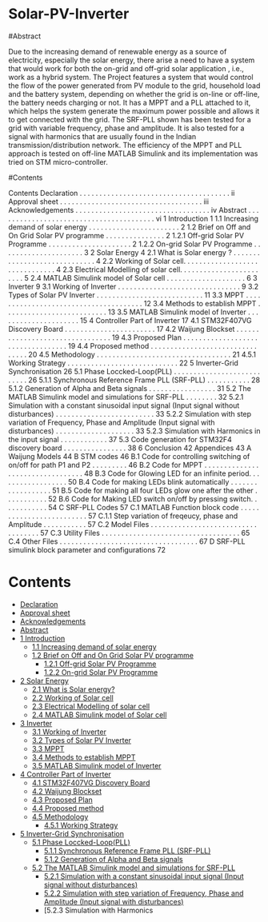 # Solar-PV-Inverter

#Abstract

Due to the increasing demand of renewable energy as a source of electricity, especially the solar energy, there arise a need to have a system that would work for both the on-grid and off-grid solar application , i.e., work as a hybrid system. The Project features a system that would control the flow of the power generated from PV module to the grid, household load and the battery system, depending on whether the grid is on-line or off-line, the battery needs charging or not. It has a MPPT and a PLL attached to it, which helps the system generate the maximum power possible and allows it to get connected with the grid. The SRF-PLL shown has been tested for a grid with variable frequency, phase and amplitude. It is also tested for a signal with harmonics that are usually found
in the Indian transmission/distribution network. The efficiency of the MPPT and PLL approach is tested on off-line MATLAB Simulink and its implementation was tried on STM micro-controller.

#Contents

Contents
Declaration . . . . . . . . . . . . . . . . . . . . . . . . . . . . . . . . . . . . . . ii
Approval sheet . . . . . . . . . . . . . . . . . . . . . . . . . . . . . . . . . . . . iii
Acknowledgements . . . . . . . . . . . . . . . . . . . . . . . . . . . . . . . . . . iv
Abstract . . . . . . . . . . . . . . . . . . . . . . . . . . . . . . . . . . . . . . . . vi
1 Introduction 1
1.1 Increasing demand of solar energy . . . . . . . . . . . . . . . . . . . . . . . 2
1.2 Brief on Off and On Grid Solar PV programme . . . . . . . . . . . . . . . 2
1.2.1 Off-grid Solar PV Programme . . . . . . . . . . . . . . . . . . . . . 2
1.2.2 On-grid Solar PV Programme . . . . . . . . . . . . . . . . . . . . . 3
2 Solar Energy 4
2.1 What is Solar energy ? . . . . . . . . . . . . . . . . . . . . . . . . . . . . . 4
2.2 Working of Solar cell. . . . . . . . . . . . . . . . . . . . . . . . . . . . . . . 4
2.3 Electrical Modelling of solar cell. . . . . . . . . . . . . . . . . . . . . . . . 5
2.4 MATLAB Simulink model of Solar cell . . . . . . . . . . . . . . . . . . . . 6
3 Inverter 9
3.1 Working of Inverter . . . . . . . . . . . . . . . . . . . . . . . . . . . . . . . 9
3.2 Types of Solar PV Inverter . . . . . . . . . . . . . . . . . . . . . . . . . . . 11
3.3 MPPT . . . . . . . . . . . . . . . . . . . . . . . . . . . . . . . . . . . . . . 12
3.4 Methods to establish MPPT . . . . . . . . . . . . . . . . . . . . . . . . . . 13
3.5 MATLAB Simulink model of Inverter . . . . . . . . . . . . . . . . . . . . . 15
4 Controller Part of Inverter 17
4.1 STM32F407VG Discovery Board . . . . . . . . . . . . . . . . . . . . . . . 17
4.2 Waijung Blockset . . . . . . . . . . . . . . . . . . . . . . . . . . . . . . . . 19
4.3 Proposed Plan . . . . . . . . . . . . . . . . . . . . . . . . . . . . . . . . . . 19
4.4 Proposed method . . . . . . . . . . . . . . . . . . . . . . . . . . . . . . . . 20
4.5 Methodology . . . . . . . . . . . . . . . . . . . . . . . . . . . . . . . . . . 21
4.5.1 Working Strategy . . . . . . . . . . . . . . . . . . . . . . . . . . . . 22
5 Inverter-Grid Synchronisation 26
5.1 Phase Loccked-Loop(PLL) . . . . . . . . . . . . . . . . . . . . . . . . . . . 26
5.1.1 Synchronous Reference Frame PLL (SRF-PLL) . . . . . . . . . . . 28
5.1.2 Generation of Alpha and Beta signals . . . . . . . . . . . . . . . . . 31
5.2 The MATLAB Simulink model and simulations for SRF-PLL . . . . . . . . 32
5.2.1 Simulation with a constant sinusoidal input signal (Input signal
without disturbances) . . . . . . . . . . . . . . . . . . . . . . . . . 33
5.2.2 Simulation with step variation of Frequency, Phase and Amplitude
(Input signal with disturbances) . . . . . . . . . . . . . . . . . . . . 33
5.2.3 Simulation with Harmonics in the input signal . . . . . . . . . . . . 37
5.3 Code generation for STM32F4 discovery board . . . . . . . . . . . . . . . . 38
6 Conclusion 42
Appendices 43
A Waijung Models 44
B STM codes 46
B.1 Code for controlling switching of on/off for path P1 and P2 . . . . . . . . . 46
B.2 Code for MPPT . . . . . . . . . . . . . . . . . . . . . . . . . . . . . . . . . 48
B.3 Code for Glowing LED for an infinite period. . . . . . . . . . . . . . . . . . 50
B.4 Code for making LEDs blink automatically . . . . . . . . . . . . . . . . . . 51
B.5 Code for making all four LEDs glow one after the other . . . . . . . . . . . 52
B.6 Code for Making LED switch on/off by pressing switch. . . . . . . . . . . . 54
C SRF-PLL Codes 57
C.1 MATLAB Function block code . . . . . . . . . . . . . . . . . . . . . . . . . 57
C.1.1 Step variation of freqeucy, phase and Amplitude . . . . . . . . . . . 57
C.2 Model Files . . . . . . . . . . . . . . . . . . . . . . . . . . . . . . . . . . . 57
C.3 Utility Files . . . . . . . . . . . . . . . . . . . . . . . . . . . . . . . . . . . 65
C.4 Other Files . . . . . . . . . . . . . . . . . . . . . . . . . . . . . . . . . . . 67
D SRF-PLL simulink block parameter and configurations 72

# Contents

- [Declaration](#declaration)
- [Approval sheet](#approval-sheet)
- [Acknowledgements](#acknowledgements)
- [Abstract](#abstract)
- [1 Introduction](#1-introduction)
  - [1.1 Increasing demand of solar energy](#11-increasing-demand-of-solar-energy)
  - [1.2 Brief on Off and On Grid Solar PV programme](#12-brief-on-off-and-on-grid-solar-pv-programme)
    - [1.2.1 Off-grid Solar PV Programme](#121-off-grid-solar-pv-programme)
    - [1.2.2 On-grid Solar PV Programme](#122-on-grid-solar-pv-programme)
- [2 Solar Energy](#2-solar-energy)
  - [2.1 What is Solar energy?](#21-what-is-solar-energy-)
  - [2.2 Working of Solar cell](#22-working-of-solar-cell)
  - [2.3 Electrical Modelling of solar cell](#23-electrical-modelling-of-solar-cell)
  - [2.4 MATLAB Simulink model of Solar cell](#24-matlab-simulink-model-of-solar-cell)
- [3 Inverter](#3-inverter)
  - [3.1 Working of Inverter](#31-working-of-inverter)
  - [3.2 Types of Solar PV Inverter](#32-types-of-solar-pv-inverter)
  - [3.3 MPPT](#33-mppt)
  - [3.4 Methods to establish MPPT](#34-methods-to-establish-mppt)
  - [3.5 MATLAB Simulink model of Inverter](#35-matlab-simulink-model-of-inverter)
- [4 Controller Part of Inverter](#4-controller-part-of-inverter)
  - [4.1 STM32F407VG Discovery Board](#41-stm32f407vg-discovery-board)
  - [4.2 Waijung Blockset](#42-waijung-blockset)
  - [4.3 Proposed Plan](#43-proposed-plan)
  - [4.4 Proposed method](#44-proposed-method)
  - [4.5 Methodology](#45-methodology)
    - [4.5.1 Working Strategy](#451-working-strategy)
- [5 Inverter-Grid Synchronisation](#5-inverter-grid-synchronisation)
  - [5.1 Phase Loccked-Loop(PLL)](#51-phase-loccked-loop-pll)
    - [5.1.1 Synchronous Reference Frame PLL (SRF-PLL)](#511-synchronous-reference-frame-pll-srf-pll)
    - [5.1.2 Generation of Alpha and Beta signals](#512-generation-of-alpha-and-beta-signals)
  - [5.2 The MATLAB Simulink model and simulations for SRF-PLL](#52-the-matlab-simulink-model-and-simulations-for-srf-pll)
    - [5.2.1 Simulation with a constant sinusoidal input signal (Input signal without disturbances)](#521-simulation-with-a-constant-sinusoidal-input-signal-input-signal-without-disturbances)
    - [5.2.2 Simulation with step variation of Frequency, Phase and Amplitude (Input signal with disturbances)](#522-simulation-with-step-variation-of-frequency-phase-and-amplitude-input-signal-with-disturbances)
    - [5.2.3 Simulation with Harmonics
